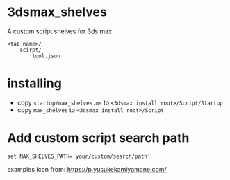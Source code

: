 # 3dsmax_shelves
A custom script shelves for 3ds max.



```
<tab name>/
    scirpt/
        tool.json
```

# installing
- copy `startup/max_shelves.ms` to `<3dsmax install root>/Script/Startup`
- copy `max_shelves` to `<3dsmax install root>/Script`

# Add custom script search path
```
set MAX_SHELVES_PATH='your/custom/search/path'
```

examples icon from:
https://p.yusukekamiyamane.com/
